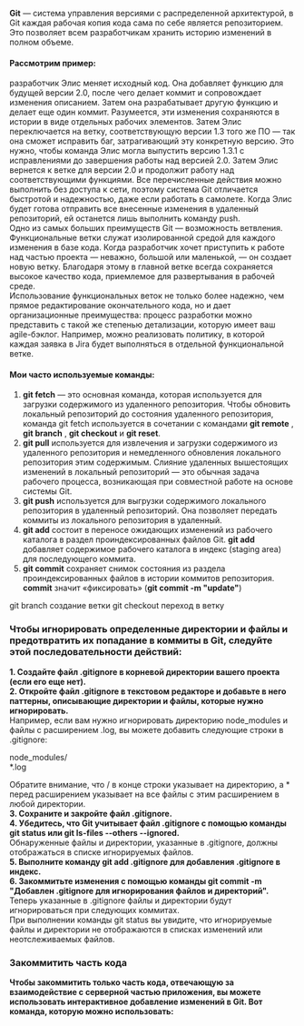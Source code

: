 **Git** — система управления версиями с распределенной архитектурой, в Git каждая рабочая копия кода сама по себе является репозиторием. Это позволяет всем разработчикам хранить историю изменений в полном объеме.     
#### Рассмотрим пример:   
разработчик Элис меняет исходный код. Она добавляет функцию для будущей версии 2.0, после чего делает коммит и сопровождает изменения описанием. Затем она разрабатывает другую функцию и делает еще один коммит. Разумеется, эти изменения сохраняются в истории в виде отдельных рабочих элементов. Затем Элис переключается на ветку, соответствующую версии 1.3 того же ПО — так она сможет исправить баг, затрагивающий эту конкретную версию. Это нужно, чтобы команда Элис могла выпустить версию 1.3.1 с исправлениями до завершения работы над версией 2.0. Затем Элис вернется к ветке для версии 2.0 и продолжит работу над соответствующими функциями. Все перечисленные действия можно выполнить без доступа к сети, поэтому система Git отличается быстротой и надежностью, даже если работать в самолете. Когда Элис будет готова отправить все внесенные изменения в удаленный репозиторий, ей останется лишь выполнить команду push.     
Одно из самых больших преимуществ Git — возможность ветвления. Функциональные ветки служат изолированной средой для каждого изменения в базе кода. Когда разработчик хочет приступить к работе над частью проекта — неважно, большой или маленькой, — он создает новую ветку. Благодаря этому в главной ветке всегда сохраняется высокое качество кода, приемлемое для развертывания в рабочей среде.    
Использование функциональных веток не только более надежно, чем прямое редактирование окончательного кода, но и дает организационные преимущества: процесс разработки можно представить с такой же степенью детализации, которую имеет ваш agile-бэклог. Например, можно реализовать политику, в которой каждая заявка в Jira будет выполняться в отдельной функциональной ветке.

#### Мои часто используемые команды:      
1. **git fetch** — это основная команда, которая используется для загрузки содержимого из удаленного репозитория. Чтобы обновить локальный репозиторий до состояния удаленного репозитория, команда git fetch используется в сочетании с командами **git remote** , **git branch** , **git checkout** и **git reset**.  
2. **git pull** используется для извлечения и загрузки содержимого из удаленного репозитория и немедленного обновления локального репозитория этим содержимым. Слияние удаленных вышестоящих изменений в локальный репозиторий — это обычная задача рабочего процесса, возникающая при совместной работе на основе системы Git.  
3. **git push** используется для выгрузки содержимого локального репозитория в удаленный репозиторий. Она позволяет передать коммиты из локального репозитория в удаленный.  
4.  **git add** состоит в переносе ожидающих изменений из рабочего каталога в раздел проиндексированных файлов Git. **git add** добавляет содержимое рабочего каталога в индекс (staging area) для последующего коммита.  
5. **git commit** сохраняет снимок состояния из раздела проиндексированных файлов в истории коммитов репозитория. **commit** значит «фиксировать»  (**git commit -m "update"**)
   
   
git branch создание ветки
git   checkout переход в ветку

### Чтобы игнорировать определенные директории и файлы и предотвратить их попадание в коммиты в Git, следуйте этой последовательности действий:
**1. Создайте файл .gitignore в корневой директории вашего проекта (если его еще нет).**   
**2. Откройте файл .gitignore в текстовом редакторе и добавьте в него паттерны, описывающие директории и файлы, которые нужно игнорировать.**   
Например, если вам нужно игнорировать директорию node_modules и файлы с расширением .log, вы можете добавить следующие строки в .gitignore:   

node_modules/   
*.log   

Обратите внимание, что / в конце строки указывает на директорию, а * перед расширением указывает на все файлы с этим расширением в любой директории.   
**3. Сохраните и закройте файл .gitignore.**   
**4. Убедитесь, что Git учитывает файл .gitignore с помощью команды git status или git ls-files --others --ignored.**      
Обнаруженные файлы и директории, указанные в .gitignore, должны отображаться в списке игнорируемых файлов.   
**5. Выполните команду git add .gitignore для добавления .gitignore в индекс.**   
**6. Закоммитьте изменения с помощью команды git commit -m "Добавлен .gitignore для игнорирования файлов и директорий".**   
Теперь указанные в .gitignore файлы и директории будут игнорироваться при следующих коммитах.   
При выполнении команды git status вы увидите, что игнорируемые файлы и директории не отображаются в списках изменений или неотслеживаемых файлов.   

### Закоммитить часть кода   
**Чтобы закоммитить только часть кода, отвечающую за взаимодействие с серверной частью приложения, вы можете использовать интерактивное добавление изменений в Git. Вот команда, которую можно использовать:**   
